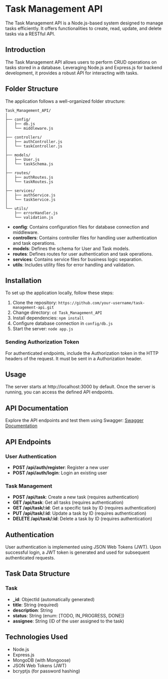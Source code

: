 
# Task Management API

The Task Management API is a Node.js-based system designed to manage tasks efficiently. It offers functionalities to create, read, update, and delete tasks via a RESTful API.

## Introduction

The Task Management API allows users to perform CRUD operations on tasks stored in a database. Leveraging Node.js and Express.js for backend development, it provides a robust API for interacting with tasks.

## Folder Structure

The application follows a well-organized folder structure:

```
Task_Management_API/
│
├── config/
│   ├── db.js
│   └── middleware.js
│
├── controllers/
│   ├── authController.js
│   └── taskController.js
│
├── models/
│   ├── User.js
│   └── taskSchema.js
│
├── routes/
│   ├── authRoutes.js
│   └── taskRoutes.js
│
├── services/
│   ├── authService.js
│   └── taskService.js
│
└── utils/
    ├── errorHandler.js
    └── validation.js
```

- **config**: Contains configuration files for database connection and middleware.
- **controllers**: Contains controller files for handling user authentication and task operations.
- **models**: Defines the schema for User and Task models.
- **routes**: Defines routes for user authentication and task operations.
- **services**: Contains service files for business logic separation.
- **utils**: Includes utility files for error handling and validation.

## Installation

To set up the application locally, follow these steps:

1. Clone the repository: `https://github.com/your-username/task-management-api.git`
2. Change directory: `cd Task_Management_API`
3. Install dependencies: `npm install`
4. Configure database connection in `config/db.js`
5. Start the server: `node app.js`

### Sending Authorization Token

For authenticated endpoints, include the Authorization token in the HTTP headers of the request. It must be sent in a Authorization header.

## Usage

The server starts at http://localhost:3000 by default. Once the server is running, you can access the defined API endpoints.

## API Documentation

Explore the API endpoints and test them using Swagger: [Swagger Documentation](https://task-management-api-dk0b.onrender.com/api-docs/)

## API Endpoints

### User Authentication

- **POST /api/auth/register**: Register a new user
- **POST /api/auth/login**: Login an existing user

### Task Management

- **POST /api/task**: Create a new task (requires authentication)
- **GET /api/task**: Get all tasks (requires authentication)
- **GET /api/task/:id**: Get a specific task by ID (requires authentication)
- **PUT /api/task/:id**: Update a task by ID (requires authentication)
- **DELETE /api/task/:id**: Delete a task by ID (requires authentication)

## Authentication

User authentication is implemented using JSON Web Tokens (JWT). Upon successful login, a JWT token is generated and used for subsequent authenticated requests.

## Task Data Structure

### Task

- **_id**: ObjectId (automatically generated)
- **title**: String (required)
- **description**: String
- **status**: String (enum: [TODO, IN_PROGRESS, DONE])
- **assignee**: String (ID of the user assigned to the task)

## Technologies Used

- Node.js
- Express.js
- MongoDB (with Mongoose)
- JSON Web Tokens (JWT)
- bcryptjs (for password hashing)
